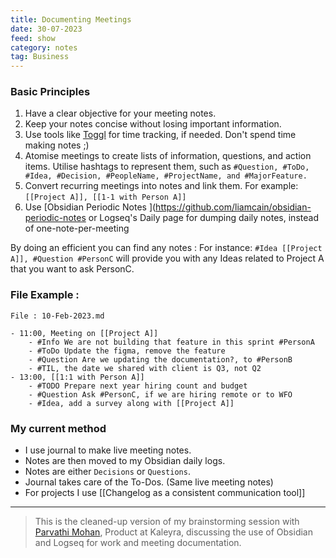 ```yaml
---
title: Documenting Meetings
date: 30-07-2023
feed: show
category: notes
tag: Business 
---
```

### Basic Principles

1. Have a clear objective for your meeting notes.
2. Keep your notes concise without losing important information.
3. Use tools like [Toggl](https://toggl.com/track/) for time tracking, if needed. Don't spend time making notes ;)
4. Atomise meetings to create lists of information, questions, and action items. Utilise hashtags to represent them, such as `#Question, #ToDo, #Idea, #Decision, #PeopleName, #ProjectName, and #MajorFeature.`
5. Convert recurring meetings into notes and link them. For example: `[[Project A]], [[1-1 with Person A]]`
6. Use [Obsidian Periodic Notes ](https://github.com/liamcain/obsidian-periodic-notes or Logseq's Daily page for dumping daily notes, instead of one-note-per-meeting

By doing an efficient you can find any notes : For instance: `#Idea [[Project A]], #Question #PersonC` will provide you with any Ideas related to Project A that you want to ask PersonC. 

### File Example : 
```
File : 10-Feb-2023.md

- 11:00, Meeting on [[Project A]]
	- #Info We are not building that feature in this sprint #PersonA
	- #ToDo Update the figma, remove the feature 
	- #Question Are we updating the documentation?, to #PersonB
	- #TIL, the date we shared with client is Q3, not Q2
- 13:00, [[1:1 with Person A]]
	- #TODO Prepare next year hiring count and budget
	- #Question Ask #PersonC, if we are hiring remote or to WFO
	- #Idea, add a survey along with [[Project A]]

```
 

### My current method 

- I use journal to make live meeting notes.
- Notes are then moved to my Obsidian daily logs.
- Notes are either `Decisions` or `Questions`.
- Journal takes care of the To-Dos. (Same live meeting notes)
- For projects I use [[Changelog as a consistent communication tool]]

---
> This is the cleaned-up version of my brainstorming session with [Parvathi Mohan](https://www.linkedin.com/in/parvathimohan/), Product at Kaleyra, discussing the use of Obsidian and Logseq for work and meeting documentation.
